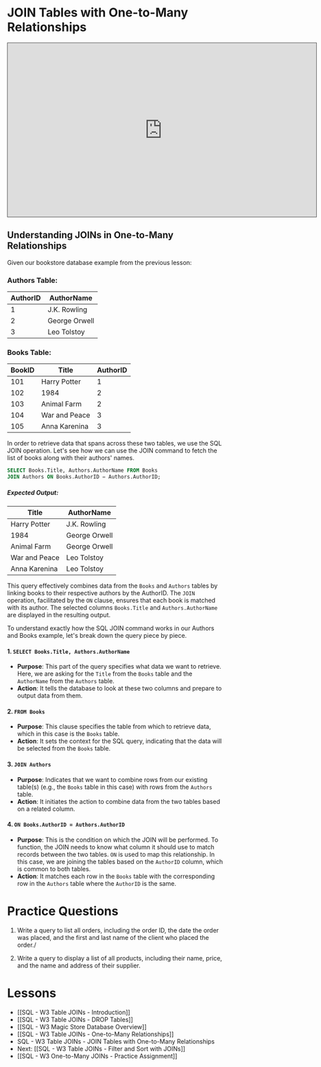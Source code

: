 
# JOIN Tables with One-to-Many Relationships


<iframe src="https://egator.hosted.panopto.com/Panopto/Pages/Embed.aspx?id=851a0a62-1d48-4d30-9bff-b0fb000eb927&autoplay=false&offerviewer=true&showtitle=true&showbrand=true&captions=false&interactivity=all" height="405" width="720" style="border: 1px solid #464646;" allowfullscreen allow="autoplay" aria-label="Panopto Embedded Video Player"></iframe>

## Understanding JOINs in One-to-Many Relationships

Given our bookstore database example from the previous lesson:
### Authors Table:
| AuthorID | AuthorName |
| ---- | ---- |
| 1 | J.K. Rowling |
| 2 | George Orwell |
| 3 | Leo Tolstoy |
### Books Table:
|BookID|Title|AuthorID|
|---|---|---|
|101|Harry Potter|1|
|102|1984|2|
|103|Animal Farm|2|
|104|War and Peace|3|
|105|Anna Karenina|3|

In order to retrieve data that spans across these two tables, we use the SQL JOIN operation. Let's see how we can use the JOIN command to fetch the list of books along with their authors' names.

```sql
SELECT Books.Title, Authors.AuthorName FROM Books
JOIN Authors ON Books.AuthorID = Authors.AuthorID; 
```
##### Expected Output:
| Title         | AuthorName    |
| ------------- | ------------- |
| Harry Potter  | J.K. Rowling  |
| 1984          | George Orwell |
| Animal Farm   | George Orwell |
| War and Peace | Leo Tolstoy   |
| Anna Karenina | Leo Tolstoy   |

This query effectively combines data from the `Books` and `Authors` tables by linking books to their respective authors by the AuthorID. The `JOIN` operation, facilitated by the `ON` clause, ensures that each book is matched with its author. The selected columns `Books.Title` and `Authors.AuthorName` are displayed in the resulting output.

To understand exactly how the SQL JOIN command works in our Authors and Books example, let's break down the query piece by piece.
#### 1. `SELECT Books.Title, Authors.AuthorName`
- **Purpose**: This part of the query specifies what data we want to retrieve. Here, we are asking for the `Title` from the `Books` table and the `AuthorName` from the `Authors` table.
- **Action**: It tells the database to look at these two columns and prepare to output data from them.
#### 2. `FROM Books`
- **Purpose**: This clause specifies the table from which to retrieve data, which in this case is the `Books` table.
- **Action**: It sets the context for the SQL query, indicating that the data will be selected from the `Books` table.
#### 3. `JOIN Authors`
- **Purpose**: Indicates that we want to combine rows from our existing table(s) (e.g., the `Books` table in this case) with rows from the `Authors` table.
- **Action**: It initiates the action to combine data from the two tables based on a related column.
#### 4. `ON Books.AuthorID = Authors.AuthorID`
- **Purpose**: This is the condition on which the JOIN will be performed. To function, the JOIN needs to know what column it should use to match records between the two tables. `ON` is used to map this relationship. In this case, we are joining the tables based on the `AuthorID` column, which is common to both tables.
- **Action**: It matches each row in the `Books` table with the corresponding row in the `Authors` table where the `AuthorID` is the same.

# Practice Questions

1. Write a query to list all orders, including the order ID, the date the order was placed, and the first and last name of the client who placed the order./

2. Write a query to display a list of all products, including their name, price, and the name and address of their supplier.



# Lessons
- [[SQL - W3 Table JOINs - Introduction]]
- [[SQL - W3 Table JOINs - DROP Tables]]
- [[SQL - W3 Magic Store Database Overview]]
- [[SQL - W3 Table JOINs - One-to-Many Relationships]]
- SQL - W3 Table JOINs - JOIN Tables with One-to-Many Relationships
- Next: [[SQL - W3 Table JOINs - Filter and Sort with JOINs]]
- [[SQL - W3 One-to-Many JOINs - Practice Assignment]]